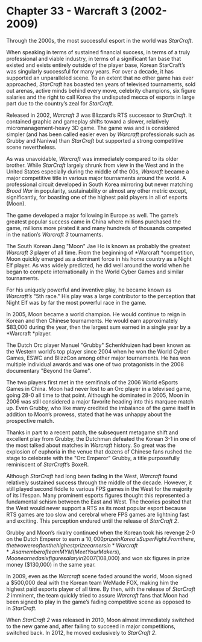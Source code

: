 # Chapter 33 - Warcraft 3 (2002-2009)

Through the 2000s, the most successful esport in the world was *StarCraft*. 

When speaking in terms of sustained financial success, in terms of a truly professional and viable industry, in terms of a significant fan base that existed and exists entirely outside of the player base, Korean StarCraft’s was singularly successful for many years. For over a decade, it has supported an unparalleled scene. To an extent that no other game has ever approached, *StarCraft* has boasted ten years of televised tournaments, sold out arenas, active minds behind every move, celebrity champions, six figure salaries and the right to call Korea the undisputed mecca of esports in large part due to the country’s zeal for *StarCraft*.

Released in 2002, *Warcraft 3* was Blizzard’s RTS successor to *StarCraft*. It contained graphic and gameplay shifts toward a slower, relatively micromanagement-heavy 3D game. The game was and is considered simpler (and has been called easier even by *Warcraft* professionals such as Grubby and Naniwa) than *StarCraft* but supported a strong competitive scene nevertheless.

As was unavoidable, *Warcraft* was immediately compared to its older brother. While *StarCraft* largely shrunk from view in the West and in the United States especially during the middle of the 00s, *Warcraft* became a major competitive title in various major tournaments around the world. A professional circuit developed in South Korea mirroring but never matching *Brood War* in popularity, sustainability or almost any other metric except, significantly, for boasting one of the highest paid players in all of esports (Moon). 

The game developed a major following in Europe as well. The game’s greatest popular success came in China where millions purchased the game, millions more pirated it and many hundreds of thousands competed in the nation’s *Warcraft 3* tournaments.

The South Korean Jang "Moon" Jae Ho is known as probably the greatest *Warcraft 3* player of all time. From the beginning of *Warcraft *competition, Moon quickly emerged as a dominant force in his home country as a Night Elf player. As was widely predicted, he did well around the world when he began to compete internationally in the World Cyber Games and similar tournaments. 

For his uniquely powerful and inventive play, he became known as *Warcraft’s* "5th race." His play was a large contributor to the perception that Night Elf was by far the most powerful race in the game.

In 2005, Moon became a world champion. He would continue to reign in Korean and then Chinese tournaments. He would earn approximately $83,000 during the year, then the largest sum earned in a single year by a *Warcraft *player.

The Dutch Orc player Manuel "Grubby" Schenkhuizen had been known as the Western world’s top player since 2004 when he won the World Cyber Games, ESWC and BlizzCon among other major tournaments. He has won multiple individual awards and was one of two protagonists in the 2008 documentary "Beyond the Game".

The two players first met in the semifinals of the 2006 World eSports Games in China. Moon had never lost to an Orc player in a televised game, going 28-0 all time to that point. Although he dominated in 2005, Moon in 2006 was still considered a major favorite heading into this marquee match up. Even Grubby, who like many credited the imbalance of the game itself in addition to Moon’s prowess, stated that he was unhappy about the prospective match.

Thanks in part to a recent patch, the subsequent metagame shift and excellent play from Grubby, the Dutchman defeated the Korean 3-1 in one of the most talked about matches in *Warcraft* history. So great was the explosion of euphoria in the venue that dozens of Chinese fans rushed the stage to celebrate with the "Orc Emperor" Grubby, a title purposefully reminiscent of *StarCraft*’s BoxeR.

Although *StarCraft* had long been fading in the West, *Warcraft* found relatively sustained success through the middle of the decade. However, it still played second fiddle to various FPS games in the West for the majority of its lifespan. Many prominent esports figures thought this represented a fundamental schism between the East and West. The theories posited that the West would never support a RTS as its most popular esport because RTS games are too slow and cerebral where FPS games are lightning fast and exciting. This perception endured until the release of *StarCraft 2*.

Grubby and Moon’s rivalry continued when the Korean took his revenge 2-0 on the Dutch Emperor to earn a $10,000 prize in Korea’s SuperFight. From there, the two were often the highest prize earners in *Warcraft*. As a member of team MYM (Meet Your Makers), Moon earned a six figure salary in 2007 ($108,000) and won six figures in prize money ($130,000) in the same year. 

In 2009, even as the *Warcraft* scene faded around the world, Moon signed a $500,000 deal with the Korean team WeMade FOX, making him the highest paid esports player of all time. By then, with the release of *StarCraft 2* imminent, the team quickly tried to assure *Warcraft* fans that Moon had been signed to play in the game’s fading competitive scene as opposed to in *StarCraft*.

When *StarCraft 2* was released in 2010, Moon almost immediately switched to the new game and, after failing to succeed in major competitions, switched back. In 2012, he moved exclusively to *StarCraft 2*.